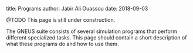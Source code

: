 title:  Programs
author: Jabir Ali Ouassou
date:   2018-09-03



@TODO This page is still under construction.

The GNEUS suite consists of several simulation programs that perform different specialized tasks.
This page should contain a short description of what these programs do and how to use them.
